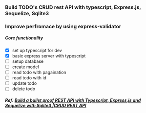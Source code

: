 ### Build TODO's CRUD rest API with typescript, Express.js, Sequelize, Sqlite3
### Improve perfromace by using express-validator

##### Core functionality

- [x] set up typescript for dev
- [x] basic express server with typescript
- [ ] setup database
- [ ] create model
- [ ] read todo with pagaination
- [ ] read todo with id
- [ ] update todo
- [ ] delete todo

##### Ref: [Build a bullet proof REST API with Typescript, Express.js and Sequelize with Sqlite3 |CRUD REST API](https://www.youtube.com/watch?v=yFgrSJGNj0E&list=PLYHXTr4kGJjEGnww4pGca4QY7aKBZ6L-I)
